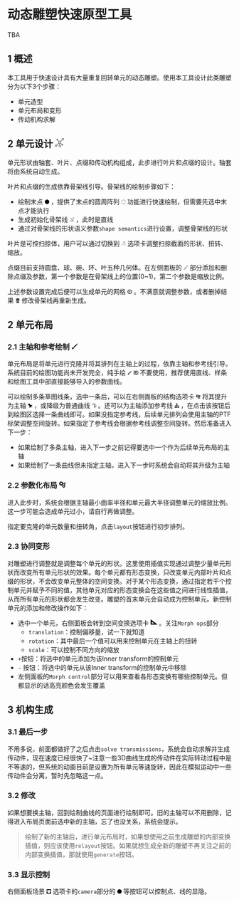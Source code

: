# 动态雕塑快速原型工具
TBA
## 1 概述

本工具用于快速设计具有大量重复回转单元的动态雕塑。使用本工具设计此类雕塑分为以下3个步骤：
- 单元造型
- 单元布局和变形
- 传动机构求解

## 2 单元设计 <img src="css/icons/leftbar/separated.svg" width = "20" height = "20"/> 

单元形状由轴套、叶片、点缀和传动机构组成，此步进行叶片和点缀的设计。轴套将由系统自动生成。

叶片和点缀的生成依靠骨架线引导。骨架线的绘制步骤如下：
- 绘制末点 <img src="css/icons/leftbar/dot.svg" width = "10" height = "10"/> ，提供了末点的圆周阵列 <img src="css/icons/leftbar/ca.svg" width = "10" height = "10"/> 功能进行快速绘制，但需要先选中末点才能执行
- 生成初始化骨架线 <img src="css/icons/leftbar/separated.svg" width = "10" height = "10"/> ，此时是直线
- 通过对骨架线的形状语义参数`shape semantics`进行设置，调整骨架线的形状

叶片是可控扫掠体，用户可以通过切换到 <img src="css/icons/leftbar/blade.svg" width = "10" height = "10"/> 选项卡调整扫掠截面的形状、扭转、缩放。

点缀目前支持圆盘、球、碗、环、叶五种几何体。在左侧面板的 <img src="css/icons/leftbar/accessory.svg" width = "10" height = "10"/> 部分添加和删除点缀及参数，第一个参数是在骨架线上的位置(0~1)，第二个参数是缩放比例。

上述参数设置完成后便可以生成单元的网格 <img src="css/icons/leftbar/automation.svg" width = "10" height = "10"/> 。不满意就调整参数，或者删掉结果 <img src="css/icons/leftbar/clear.svg" width = "10" height = "10"/> 修改骨架线再重新生成。

## 2 单元布局

### 2.1 主轴和参考绘制 <img src="css/icons/leftbar/brush2d.svg" width = "15" height = "15"/>  

单元布局是将单元进行克隆并将其排列在主轴上的过程，依靠主轴和参考线引导。系统目前的绘图功能尚未开发完全，纯手绘 <img src="css/icons/leftbar/brush2d.svg" width = "10" height = "10"/>  <img src="css/icons/leftbar/brush3d.svg" width = "10" height = "10"/> 不要使用，推荐使用直线、样条和绘图工具中部直接能够导入的参数曲线。

可以绘制多条草图线条，选中一条后，可以在右侧面板的结构选项卡 <img src="css/icons/rightbar/mechanism-tab.svg" width = "10" height = "10"/> 将其提升为主轴 <img src="css/icons/rightbar/axis.svg" width = "10" height = "10"/> ，或降级为普通曲线 <img src="css/icons/rightbar/contour.svg" width = "10" height = "10"/> 。还可以为主轴添加参考线 <img src="css/icons/rightbar/tree.svg" width = "10" height = "10"/> ，在点击该按钮后到绘图区选择一条曲线即可。如果没指定参考线，后续单元排列会使用主轴的PTF标架调整空间旋转。如果指定了参考线会根据参考线调整空间旋转。然后准备进入下一步：
- 如果绘制了多条主轴，进入下一步之前记得要选中一个作为后续单元布局的主轴
- 如果绘制了一条曲线但未指定主轴，进入下一步时系统会自动将其升级为主轴

### 2.2 参数化布局 <img src="css/icons/menubar/mechanism.svg" width = "15" height = "15"/> 

进入此步时，系统会根据主轴最小曲率半径和单元最大半径调整单元的缩放比例。这一步可能会造成单元过小，请自行再做调整。

指定要克隆的单元数量和扭转角，点击`layout`按钮进行初步排列。

### 2.3 协同变形

对雕塑进行调整就是调整每个单元的形状。这里使用插值实现通过调整少量单元形状而改变所有单元形状的效果。每个单元都有形态变换，只改变单元内部叶片和点缀的形状，不会改变单元整体的空间变换。对于某个形态变换，通过指定若干个控制单元并赋予不同的值，其他单元对应的形态变换会在这些值之间进行线性插值，从而所有单元的形状都会发生改变。雕塑的首末单元会自动成为控制单元。新控制单元的添加和修改操作如下：

- 选中一个单元，右侧面板会转到空间变换选项卡 <img src="css/icons/rightbar/geometry-tab.svg" width = "15" height = "15"/> 。关注`Morph ops`部分
    - `translation`：控制偏移量，试一下就知道
    - `rotation`：其中最后一个值可以用来控制单元在主轴上的扭转
    - `scale`：可以控制不同方向的缩放
- `+`按钮：将选中的单元添加为该Inner transform的控制单元
- `-` 按钮：将选中的单元从该Inner transform的控制单元中移除
- 左侧面板的`Morph control`部分可以用来查看各形态变换有哪些控制单元。但都显示的话高亮颜色会发生覆盖

## 3 机构生成

### 3.1 最后一步

不用多说，前面都做好了之后点击`solve transmissions`，系统会自动求解并生成传动件，现在速度已经很快了~注意一些3D曲线生成的传动件在实际转动过程中是不等速的，但系统的动画目前是设置为所有单元等速旋转，因此在模拟运动中一些传动件会分离，暂时先忽略这一点。

### 3.2 修改

如果想要换主轴，回到绘制曲线的页面进行绘制即可。旧的主轴可以不用删除，记得进入布局页面前选中新的主轴，忘了也没关系，系统会提示。

> 绘制了新的主轴后，进行单元布局时，如果想使用之前生成雕塑的内部变换插值，则应该使用`relayout`按钮。如果就想生成全新的雕塑不再关注之前的内部变换插值，那就使用`generate`按钮。


### 3.3 显示控制

右侧面板场景 <img src="css/icons/rightbar/scene-tab.svg" width = "10" height = "10"/> 选项卡的`camera`部分的 <img src="css/icons/leftbar/dot.svg" width = "10" height = "10"/> 等按钮可以控制点、线的显隐。